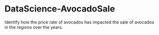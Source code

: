 # DataScience-AvocadoSale
Identify how the price rate of avocados has impacted the sale of avocados in the regions over the years.

